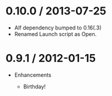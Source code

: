 # 0.10.0 / 2013-07-25

* Alf dependency bumped to 0.16(.3)
* Renamed Launch script as Open.

# 0.9.1 / 2012-01-15

* Enhancements

  * Birthday!
